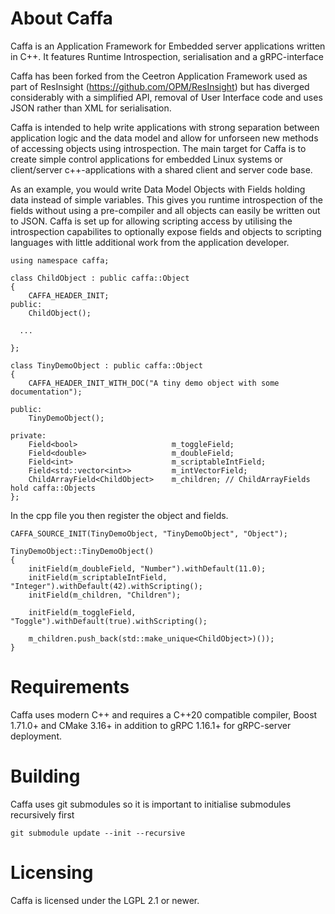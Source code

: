# About Caffa
Caffa is an Application Framework for Embedded server applications written in C++. It features Runtime Introspection, serialisation and a gRPC-interface 

Caffa has been forked from the Ceetron Application Framework used as part of ResInsight (https://github.com/OPM/ResInsight) but has diverged considerably with a simplified API, removal of User Interface code and uses JSON rather than XML for serialisation.

Caffa is intended to help write applications with strong separation between application logic and the data model and allow for unforseen new methods of accessing objects using introspection. The main target for Caffa is to create simple control applications for embedded Linux systems or client/server c++-applications with a shared client and server code base.

As an example, you would write Data Model Objects with Fields holding data instead of simple variables. This gives you runtime introspection of the fields without using a pre-compiler and all objects can easily be written out to JSON. Caffa is set up for allowing scripting access by utilising the introspection capabilites to optionally expose fields and objects to scripting languages with little additional work from the application developer.

~~~{.cpp}
using namespace caffa;

class ChildObject : public caffa::Object
{
    CAFFA_HEADER_INIT;
public:
    ChildObject();

  ...

};

class TinyDemoObject : public caffa::Object
{
    CAFFA_HEADER_INIT_WITH_DOC("A tiny demo object with some documentation");

public:
    TinyDemoObject();

private:
    Field<bool>                     m_toggleField;
    Field<double>                   m_doubleField;
    Field<int>                      m_scriptableIntField;
    Field<std::vector<int>>         m_intVectorField;
    ChildArrayField<ChildObject>    m_children; // ChildArrayFields hold caffa::Objects
};
~~~

In the cpp file you then register the object and fields.

~~~{.cpp}
CAFFA_SOURCE_INIT(TinyDemoObject, "TinyDemoObject", "Object");

TinyDemoObject::TinyDemoObject()
{
    initField(m_doubleField, "Number").withDefault(11.0);
    initField(m_scriptableIntField, "Integer").withDefault(42).withScripting();
    initField(m_children, "Children");
    
    initField(m_toggleField, "Toggle").withDefault(true).withScripting();   
    
    m_children.push_back(std::make_unique<ChildObject>)());
}
~~~

# Requirements
Caffa uses modern C++ and requires a C++20 compatible compiler, Boost 1.71.0+ and CMake 3.16+ in addition to gRPC 1.16.1+ for gRPC-server deployment.

# Building
Caffa uses git submodules so it is important to initialise submodules recursively first

```
git submodule update --init --recursive
```

# Licensing
Caffa is licensed under the LGPL 2.1 or newer.
